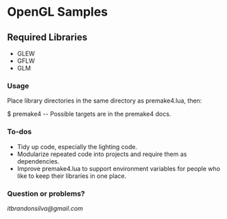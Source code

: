 # OpenGL Samples

## Required Libraries
* GLEW
* GFLW
* GLM

### Usage

Place library directories in the same directory as premake4.lua, then:

$ premake4 <TARGET>    -- Possible targets are in the premake4 docs.

### To-dos
* Tidy up code, especially the lighting code.
* Modularize repeated code into projects and require them as dependencies.
* Improve premake4.lua to support environment variables for people who like to keep their libraries in one place.

### Question or problems?
_itbrandonsilva@gmail.com_
